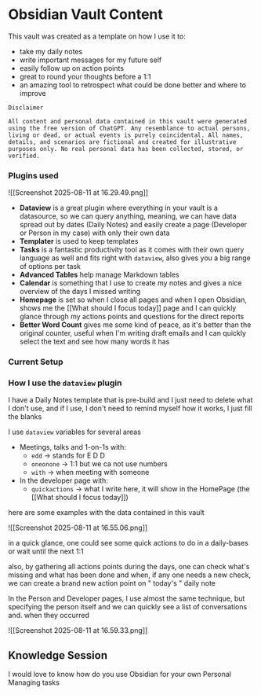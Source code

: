 # Obsidian Vault Content

This vault was created as a template on how I use it to:
 - take my daily notes
 - write important messages for my future self
 - easily follow up on action points
 - great to round your thoughts before a 1:1
 - an amazing tool to retrospect what could be done better and where to improve

```
Disclaimer

All content and personal data contained in this vault were generated using the free version of ChatGPT. Any resemblance to actual persons, living or dead, or actual events is purely coincidental. All names, details, and scenarios are fictional and created for illustrative purposes only. No real personal data has been collected, stored, or verified.
```

### Plugins used

![[Screenshot 2025-08-11 at 16.29.49.png]]

- **Dataview** is a great plugin where everything in your vault is a datasource, so we can query anything, meaning, we can have data spread out by dates (Daily Notes) and easily create a page (Developer or Person in my case) with only their own data
- **Templater** is used to keep templates
- **Tasks** is a fantastic productivity tool as it comes with their own query language as well and fits right with `dataview`, also gives you a big range of options per task
- **Advanced Tables** help manage Markdown tables
- **Calendar** is something that I use to create my notes and gives a nice overview of the days I missed writing
- **Homepage** is set so when I close all pages and when I open Obsidian, shows me the [[What should I focus today]] page and I can quickly glance through my actions points and questions for the direct reports
- **Better Word Count** gives me some kind of peace, as it's better than the original counter, useful when I'm writing draft emails and I can quickly select the text and see how many words it has

### Current Setup

### How I use the `dataview` plugin

I have a Daily Notes template that is pre-build and I just need to delete what I don't use, and if I use, I don't need to remind myself how it works, I just fill the blanks

I use `dataview` variables for several areas
- Meetings, talks and 1-on-1s with: 
	- `edd` -> stands for E D D
	- `oneonone` -> 1:1 but we ca not use numbers
	- `with` -> when meeting with someone
- In the developer page with:
	- `quickactions` -> what I write here, it will show in the HomePage (the [[What should I focus today]])

here are some examples with the data contained in this vault

![[Screenshot 2025-08-11 at 16.55.06.png]]

in a quick glance, one could see some quick actions to do in a daily-bases or wait until the next 1:1

also, by gathering all actions points during the days, one can check what's missing and what has been done and when, if any one needs a new check, we can create a brand new action point on " today's " daily note

In the Person and Developer pages, I use almost the same technique, but specifying the person itself and we can quickly see a list of conversations and. when they occurred

![[Screenshot 2025-08-11 at 16.59.33.png]]

## Knowledge Session

I would love to know how do you use Obsidian for your own Personal Managing tasks